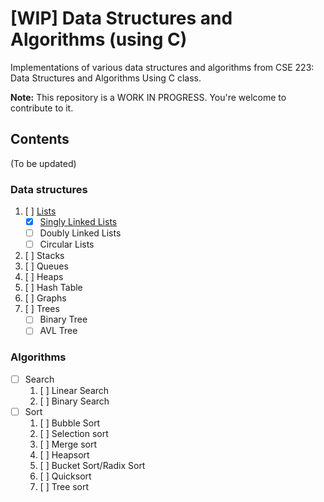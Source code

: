 [WIP] Data Structures and Algorithms (using C)
========================================

Implementations of various data structures and algorithms from CSE 223: Data Structures and Algorithms Using C class.

**Note:** This repository is a WORK IN PROGRESS. You're welcome to contribute to it.

Contents
--------
(To be updated)
### Data structures
1. [ ] [Lists](./datastructures/lists)
    - [x] [Singly Linked Lists](./datastructures/lists/SLList)
    - [ ] Doubly Linked Lists
    - [ ] Circular Lists
1. [ ] Stacks
1. [ ] Queues
1. [ ] Heaps
1. [ ] Hash Table
1. [ ] Graphs
1. [ ] Trees
    - [ ] Binary Tree
    - [ ] AVL Tree

### Algorithms
- [ ] Search
    1. [ ] Linear Search
    2. [ ] Binary Search
- [ ] Sort
    1. [ ] Bubble Sort
    1. [ ] Selection sort
    1. [ ] Merge sort
    1. [ ] Heapsort
    1. [ ] Bucket Sort/Radix Sort
    1. [ ] Quicksort
    1. [ ] Tree sort



